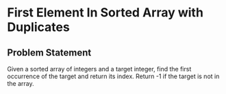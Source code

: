 # First Element In Sorted Array with Duplicates

## Problem Statement

Given a sorted array of integers and a target integer, find the first occurrence of the target and return its index. Return -1 if the target is not in the array.
